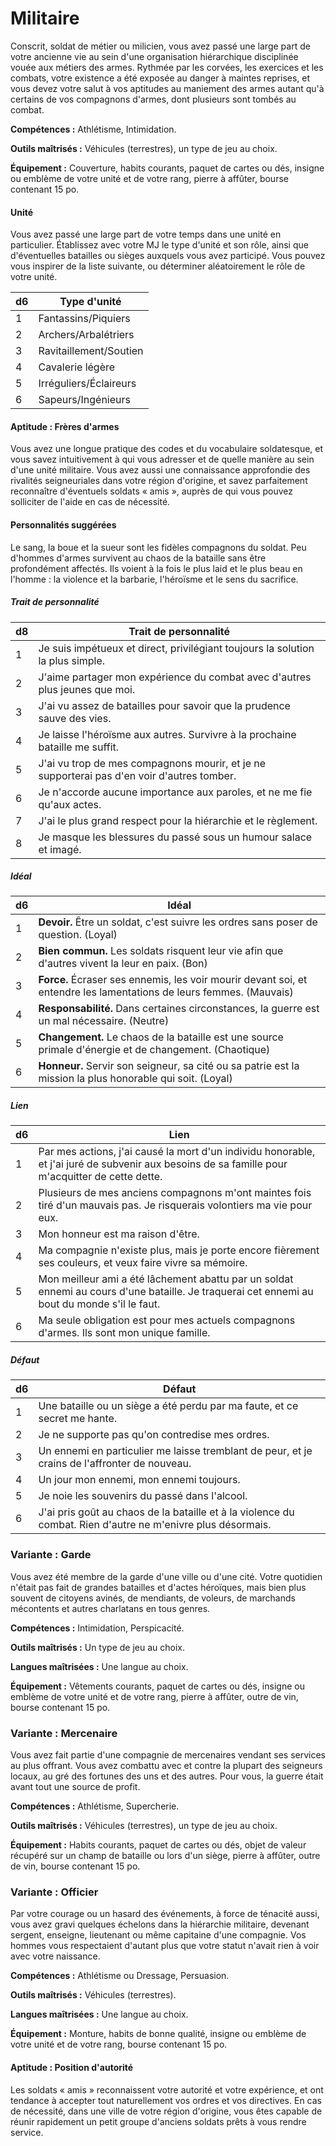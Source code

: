 
<!--Items-->

# <!--Name-->Militaire<!--/Name-->

Conscrit, soldat de métier ou milicien, vous avez passé une large part de votre ancienne vie au sein d'une organisation hiérarchique disciplinée vouée aux métiers des armes. Rythmée par les corvées, les exercices et les combats, votre existence a été exposée au danger à maintes reprises, et vous devez votre salut à vos aptitudes au maniement des armes autant qu'à certains de vos compagnons d'armes, dont plusieurs sont tombés au combat.

**Compétences :** Athlétisme, Intimidation.

**Outils maîtrisés :** Véhicules (terrestres), un type de jeu au choix.

**Équipement :** Couverture, habits courants, paquet de cartes ou dés, insigne ou emblème de votre unité et de votre rang, pierre à affûter, bourse contenant 15 po.

<!--Generic-->

#### <!--Name-->Unité<!--/Name-->

Vous avez passé une large part de votre temps dans une unité en particulier. Établissez avec votre MJ le type d'unité et son rôle, ainsi que d'éventuelles batailles ou sièges auxquels vous avez participé. Vous pouvez vous inspirer de la liste suivante, ou déterminer aléatoirement le rôle de votre unité.

|d6|Type d'unité|
|---|---|
|1|Fantassins/Piquiers|
|2|Archers/Arbalétriers|
|3|Ravitaillement/Soutien|
|4|Cavalerie légère|
|5|Irréguliers/Éclaireurs|
|6|Sapeurs/Ingénieurs|

<!--/Generic-->

<!--Generic-->

#### <!--Name-->Aptitude : Frères d'armes<!--/Name-->

Vous avez une longue pratique des codes et du vocabulaire soldatesque, et vous savez intuitivement à qui vous adresser et de quelle manière au sein d'une unité militaire. Vous avez aussi une connaissance approfondie des rivalités seigneuriales dans votre région d'origine, et savez parfaitement reconnaître d'éventuels soldats « amis », auprès de qui vous pouvez solliciter de l'aide en cas de nécessité.

<!--/Generic-->

<!--Items-->

#### <!--Name-->Personnalités suggérées<!--/Name-->

Le sang, la boue et la sueur sont les fidèles compagnons du soldat. Peu d'hommes d'armes survivent au chaos de la bataille sans être profondément affectés. Ils voient à la fois le plus laid et le plus beau en l'homme : la violence et la barbarie, l'héroïsme et le sens du sacrifice.

<!--Generic-->

##### <!--Name-->Trait de personnalité<!--/Name-->

|d8|Trait de personnalité|
|---|---|
|1|Je suis impétueux et direct, privilégiant <!--br-->toujours la solution la plus simple.|
|2|J'aime partager mon expérience du combat <!--br-->avec d'autres plus jeunes que moi.|
|3|J'ai vu assez de batailles pour savoir que la <!--br-->prudence sauve des vies.|
|4|Je laisse l'héroïsme aux autres. Survivre à la <!--br-->prochaine bataille me suffit.|
|5|J'ai vu trop de mes compagnons mourir, et je <!--br-->ne supporterai pas d'en voir d'autres tomber.|
|6|Je n'accorde aucune importance aux paroles, <!--br-->et ne me fie qu'aux actes.|
|7|J'ai le plus grand respect pour la hiérarchie et <!--br-->le règlement.|
|8|Je masque les blessures du passé sous un <!--br-->humour salace et imagé.|

<!--/Generic-->

<!--Generic-->

##### <!--Name-->Idéal<!--/Name-->

|d6|Idéal|
|---|---|
|1|**Devoir.** Être un soldat, c'est suivre les ordres <!--br-->sans poser de question. (Loyal)|
|2|**Bien commun.** Les soldats risquent leur vie <!--br-->afin que d'autres vivent la leur en paix. (Bon)|
|3|**Force.** Écraser ses ennemis, les voir mourir <!--br-->devant soi, et entendre les lamentations de <!--br-->leurs femmes. (Mauvais)|
|4|**Responsabilité.** Dans certaines circonstances, <!--br-->la guerre est un mal nécessaire. (Neutre)|
|5|**Changement.** Le chaos de la bataille est une <!--br-->source primale d'énergie et de changement. <!--br-->(Chaotique)|
|6|**Honneur.** Servir son seigneur, sa cité ou sa <!--br-->patrie est la mission la plus honorable qui soit. <!--br-->(Loyal)|

<!--/Generic-->

<!--Generic-->

##### <!--Name-->Lien<!--/Name-->

|d6|Lien|
|---|---|
|1|Par mes actions, j'ai causé la mort d'un <!--br-->individu honorable, et j'ai juré de subvenir aux <!--br-->besoins de sa famille pour m'acquitter de cette <!--br-->dette.|
|2|Plusieurs de mes anciens compagnons <!--br-->m'ont maintes fois tiré d'un mauvais pas. Je <!--br-->risquerais volontiers ma vie pour eux.|
|3|Mon honneur est ma raison d'être.|
|4|Ma compagnie n'existe plus, mais je porte <!--br-->encore fièrement ses couleurs, et veux faire <!--br-->vivre sa mémoire.|
|5|Mon meilleur ami a été lâchement abattu par <!--br-->un soldat ennemi au cours d'une bataille. Je <!--br-->traquerai cet ennemi au bout du monde s'il le <!--br-->faut.|
|6|Ma seule obligation est pour mes actuels <!--br-->compagnons d'armes. Ils sont mon unique <!--br-->famille.|

<!--/Generic-->

<!--Generic-->

##### <!--Name-->Défaut<!--/Name-->

|d6|Défaut|
|---|---|
|1|Une bataille ou un siège a été perdu par ma <!--br-->faute, et ce secret me hante.|
|2|Je ne supporte pas qu'on contredise mes ordres.|
|3|Un ennemi en particulier me laisse tremblant <!--br-->de peur, et je crains de l'affronter de nouveau.|
|4|Un jour mon ennemi, mon ennemi toujours.|
|5|Je noie les souvenirs du passé dans l'alcool.|
|6|J'ai pris goût au chaos de la bataille et à la <!--br-->violence du combat. Rien d'autre ne m'enivre <!--br-->plus désormais.|

<!--/Generic-->

<!--/Items-->

<!--Generic-->

### <!--Name-->Variante : Garde<!--/Name-->

Vous avez été membre de la garde d'une ville ou d'une cité. Votre quotidien n'était pas fait de grandes batailles et d'actes héroïques, mais bien plus souvent de citoyens avinés, de mendiants, de voleurs, de marchands mécontents et autres charlatans en tous genres.

**Compétences :** Intimidation, Perspicacité.

**Outils maîtrisés :** Un type de jeu au choix.

**Langues maîtrisées :** Une langue au choix.

**Équipement :** Vêtements courants, paquet de cartes ou dés, insigne ou emblème de votre unité et de votre rang, pierre à affûter, outre de vin, bourse contenant 15 po.

<!--/Generic-->

<!--Generic-->

### <!--Name-->Variante : Mercenaire<!--/Name-->

Vous avez fait partie d'une compagnie de mercenaires vendant ses services au plus offrant. Vous avez combattu avec et contre la plupart des seigneurs locaux, au gré des fortunes des uns et des autres. Pour vous, la guerre était avant tout une source de profit.

**Compétences :** Athlétisme, Supercherie.

**Outils maîtrisés :** Véhicules (terrestres), un type de jeu au choix.

**Équipement :** Habits courants, paquet de cartes ou dés, objet de valeur récupéré sur un champ de bataille ou lors d'un siège, pierre à affûter, outre de vin, bourse contenant 15 po.

<!--/Generic-->

<!--Items-->

### <!--Name-->Variante : Officier<!--/Name-->

Par votre courage ou un hasard des événements, à force de ténacité aussi, vous avez gravi quelques échelons dans la hiérarchie militaire, devenant sergent, enseigne, lieutenant ou même capitaine d'une compagnie. Vos hommes vous respectaient d'autant plus que votre statut n'avait rien à voir avec votre naissance.

**Compétences :** Athlétisme ou Dressage, Persuasion.

**Outils maîtrisés :** Véhicules (terrestres).

**Langues maîtrisées :** Une langue au choix.

**Équipement :** Monture, habits de bonne qualité, insigne ou emblème de votre unité et de votre rang, bourse contenant 15 po.

<!--/Generic-->

#### <!--Name-->Aptitude : Position d'autorité<!--/Name-->

Les soldats « amis » reconnaissent votre autorité et votre expérience, et ont tendance à accepter tout naturellement vos ordres et vos directives. En cas de nécessité, dans une ville de votre région d'origine, vous êtes capable de réunir rapidement un petit groupe d'anciens soldats prêts à vous rendre service.

<!--/Generic-->

<!--/Items-->

<!--/Items-->
